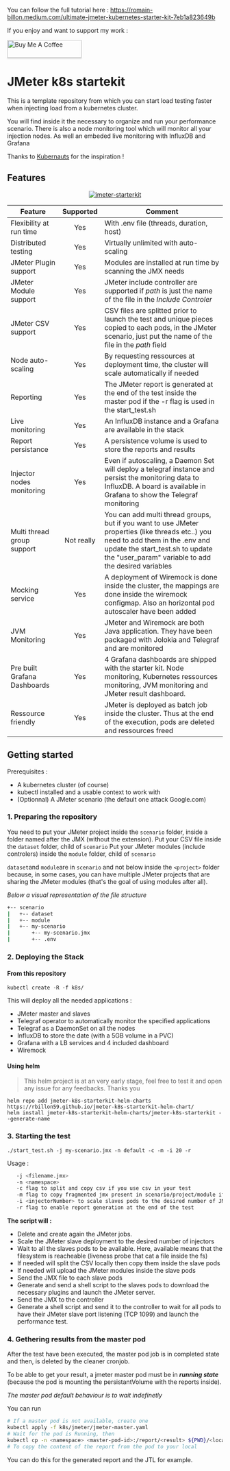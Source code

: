 
You can follow the full tutorial here : https://romain-billon.medium.com/ultimate-jmeter-kubernetes-starter-kit-7eb1a823649b

If you enjoy and want to support my work :

<a href="https://www.buymeacoffee.com/rbill" target="_blank"><img src="https://www.buymeacoffee.com/assets/img/custom_images/orange_img.png" alt="Buy Me A Coffee" style="height: 41px !important;width: 174px !important;box-shadow: 0px 3px 2px 0px rgba(190, 190, 190, 0.5) !important;-webkit-box-shadow: 0px 3px 2px 0px rgba(190, 190, 190, 0.5) !important;" ></a>

# JMeter k8s startekit

This is a template repository from which you can start load testing faster when injecting load from a kubernetes cluster.

You will find inside it the necessary to organize and run your performance scenario. There is also a node monitoring tool which will monitor all your injection nodes. As well an embeded live monitoring with InfluxDB and Grafana

Thanks to [Kubernauts](https://github.com/kubernauts/jmeter-kubernetes) for the inspiration !


## Features

<p align="center"><a href="https://ibb.co/ccM9RJp"><img src="https://i.ibb.co/0j8L1qW/jmeter-starterkit.jpg" alt="jmeter-starterkit" border="0" /></a></p>

| Feature     | Supported    | Comment    |
|-------------|:------------:|-------------
| Flexibility at run time      | Yes | With .env file (threads, duration, host) |
| Distributed testing      | Yes | Virtually unlimited with auto-scaling     |
| JMeter Plugin support | Yes | Modules are installed at run time by scanning the JMX needs      |
| JMeter Module support | Yes | JMeter include controller are supported if *path* is just the name of the file in the *Include Controler*
| JMeter CSV support | Yes | CSV files are splitted prior to launch the test and unique pieces copied to each pods, in the JMeter scenario, just put the name of the file in the *path* field |
| Node auto-scaling | Yes | By requesting ressources at deployment time, the cluster will scale automatically if needed |
| Reporting | Yes | The JMeter report is generated at the end of the test inside the master pod if the -r flag is used in the start_test.sh|
| Live monitoring | Yes | An InfluxDB instance and a Grafana are available in the stack |
| Report persistance | Yes | A persistence volume is used to store the reports and results |
| Injector nodes monitoring | Yes | Even if autoscaling, a Daemon Set will deploy a telegraf instance and persist the monitoring data to InfluxDB. A board is available in Grafana to show the Telegraf monitoring
| Multi thread group support | Not really | You can add multi thread groups, but if you want to use JMeter properties (like threads etc..) you need to add them in the .env and update the start_test.sh to update the "user_param" variable to add the desired variables |
| Mocking service | Yes | A deployment of Wiremock is done inside the cluster, the mappings are done inside the wiremock configmap. Also an horizontal pod autoscaler have been added
| JVM Monitoring | Yes | JMeter and Wiremock are both Java application. They have been packaged with Jolokia and Telegraf and are monitored
| Pre built Grafana Dashboards | Yes | 4 Grafana dashboards are shipped with the starter kit. Node monitoring, Kubernetes ressources monitoring, JVM monitoring and JMeter result dashboard.
| Ressource friendly | Yes | JMeter is deployed as batch job inside the cluster. Thus at the end  of the execution, pods are deleted and ressources freed



## Getting started

Prerequisites : 
- A kubernetes cluster (of course)
- kubectl installed and a usable context to work with
- (Optionnal) A JMeter scenario (the default one attack Google.com)

### 1. Preparing the repository

You need to put your JMeter project inside the `scenario` folder, inside a folder named after the JMX (without the extension).
Put your CSV file inside the `dataset` folder, child of `scenario`
Put your JMeter modules (include controlers) inside the `module` folder, child of `scenario`

`dataset`and `module`are in `scenario` and not below inside the `<project>` folder because, in some cases, you can have multiple JMeter projects that are sharing the JMeter modules (that's the goal of using modules after all).


*Below a visual representation of the file structure*

```bash
+-- scenario
|   +-- dataset
|   +-- module
|   +-- my-scenario
|       +-- my-scenario.jmx
|       +-- .env
```

### 2. Deploying the Stack

#### From this repository

`kubectl create -R -f k8s/`

This will deploy all the needed applications :

- JMeter master and slaves
- Telegraf operator to automatically monitor the specified applications
- Telegraf as a DaemonSet on all the nodes
- InfluxDB to store the date (with a 5GB volume in a PVC)
- Grafana with a LB services and 4 included dashboard
- Wiremock

#### Using helm

> This helm project is at an very early stage, feel free to test it and open any issue for any feedbacks. Thanks you

```shell
helm repo add jmeter-k8s-starterkit-helm-charts https://rbillon59.github.io/jmeter-k8s-starterkit-helm-chart/
helm install jmeter-k8s-starterkit-helm-charts/jmeter-k8s-starterkit --generate-name
```



### 3. Starting the test

`./start_test.sh -j my-scenario.jmx -n default -c -m -i 20 -r`

Usage :
```sh
   -j <filename.jmx>
   -n <namespace>
   -c flag to split and copy csv if you use csv in your test
   -m flag to copy fragmented jmx present in scenario/project/module if you use include controller and external test fragment
   -i <injectorNumber> to scale slaves pods to the desired number of JMeter injectors
   -r flag to enable report generation at the end of the test
```


**The script will :**

- Delete and create again the JMeter jobs.
- Scale the JMeter slave deployment to the desired number of injectors
- Wait to all the slaves pods to be available. Here, available means that the filesystem is reacheable (liveness probe that cat a file inside the fs)
- If needed will split the CSV locally then copy them inside the slave pods
- If needed will upload the JMeter modules inside the slave pods
- Send the JMX file to each slave pods
- Generate and send a shell script to the slaves pods to download the necessary plugins and launch the JMeter server.
- Send the JMX to the controller 
- Generate a shell script and send it to the controller to wait for all pods to have their JMeter slave port listening (TCP 1099) and launch the performance test.



### 4. Gethering results from the master pod

After the test have been executed, the master pod job is in completed state and then, is deleted by the cleaner cronjob.

To be able to get your result, a jmeter master pod must be in ***running state*** (because the pod is mounting the persistantVolume with the reports inside).

*The master pod default behaviour is to wait indefinetly*

You can run   

```sh
# If a master pod is not available, create one
kubectl apply -f k8s/jmeter/jmeter-master.yaml
# Wait for the pod is Running, then
kubectl cp -n <namespace> <master-pod-id>:/report/<result> ${PWD}/<local-result-name>
# To copy the content of the report from the pod to your local
```
You can do this for the generated report and the JTL for example.  
